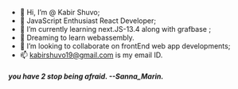- 👋 Hi, I’m @ Kabir Shuvo;
- 👀 JavaScript Enthusiast React Developer;
- 🌱 I’m currently learning next.JS-13.4 along with grafbase ;
- 🌱 Dreaming to learn webassembly.
- 💞️ I’m looking to collaborate on frontEnd web app developments;
- 📫 kabirshuvo19@gmail.com is my email ID. 

<h5> you have 2 stop being afraid. --Sanna_Marin. </h5>

<!---
kabirshuvo/kabirshuvo is a ✨ special ✨ repository because its `README.md` (this file) appears on your GitHub profile.
You can click the Preview link to take a look at your changes.
--->
